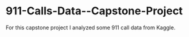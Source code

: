 # 911-Calls-Data--Capstone-Project
For this capstone project I analyzed some 911 call data from Kaggle. 
